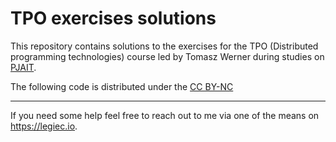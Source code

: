 # TPO exercises solutions
This repository contains solutions to the exercises for the TPO (Distributed programming technologies) course led by Tomasz Werner during studies on [PJAIT](https://www.pja.edu.pl/en/).

The following code is distributed under the [CC BY-NC](./LICENSE.md)

---

If you need some help feel free to reach out to me via one of the means on https://legiec.io.
